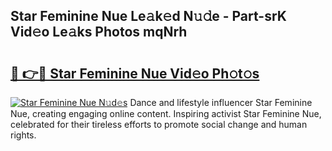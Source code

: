 ## Star Feminine Nue Le𝚊k𝚎d N𝚞𝚍e - Part-srK Vid𝚎o Le𝚊ks Photos mqNrh

# <h2><a href="http://fb92am.evod.top/?m=Star+Feminine+Nue">🔗 👉🔴 Star Feminine Nue Vid𝚎o Ph𝚘t𝚘s</a></h2>

[![Star Feminine Nue N𝚞d𝚎s](https://i.imgur.com/8V9OHl7.gif)](http://fb92am.evod.top/?m=Star+Feminine+Nue)
Dance and lifestyle influencer Star Feminine Nue, creating engaging online content. Inspiring activist Star Feminine Nue, celebrated for their tireless efforts to promote social change and human rights. 
